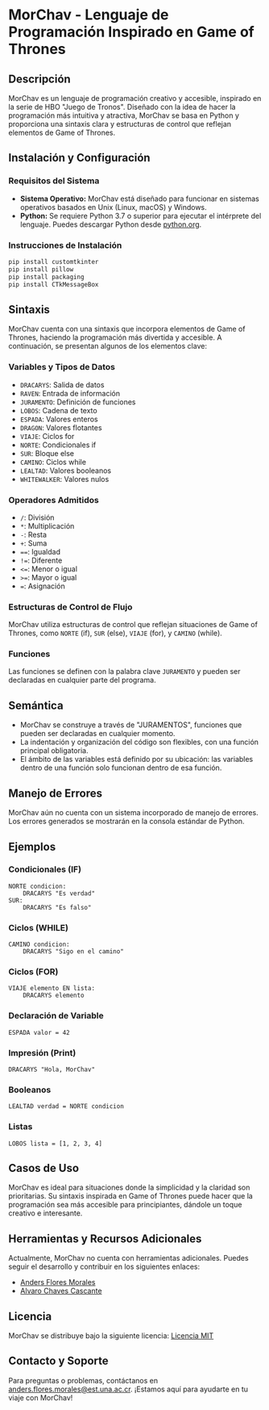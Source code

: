 # MorChav - Lenguaje de Programación Inspirado en Game of Thrones

## Descripción

MorChav es un lenguaje de programación creativo y accesible, inspirado en la serie de HBO "Juego de Tronos". Diseñado con la idea de hacer la programación más intuitiva y atractiva, MorChav se basa en Python y proporciona una sintaxis clara y estructuras de control que reflejan elementos de Game of Thrones.

## Instalación y Configuración

### Requisitos del Sistema

- **Sistema Operativo:** MorChav está diseñado para funcionar en sistemas operativos basados en Unix (Linux, macOS) y Windows.
- **Python:** Se requiere Python 3.7 o superior para ejecutar el intérprete del lenguaje. Puedes descargar Python desde [python.org](https://www.python.org/).

### Instrucciones de Instalación

```bash
pip install customtkinter
pip install pillow
pip install packaging
pip install CTkMessageBox
```

## Sintaxis

MorChav cuenta con una sintaxis que incorpora elementos de Game of Thrones, haciendo la programación más divertida y accesible. A continuación, se presentan algunos de los elementos clave:

### Variables y Tipos de Datos

- `DRACARYS`: Salida de datos
- `RAVEN`: Entrada de información
- `JURAMENTO`: Definición de funciones
- `LOBOS`: Cadena de texto
- `ESPADA`: Valores enteros
- `DRAGON`: Valores flotantes
- `VIAJE`: Ciclos for
- `NORTE`: Condicionales if
- `SUR`: Bloque else
- `CAMINO`: Ciclos while
- `LEALTAD`: Valores booleanos
- `WHITEWALKER`: Valores nulos

### Operadores Admitidos

- `/`: División
- `*`: Multiplicación
- `-`: Resta
- `+`: Suma
- `==`: Igualdad
- `!=`: Diferente
- `<=`: Menor o igual
- `>=`: Mayor o igual
- `=`: Asignación

### Estructuras de Control de Flujo

MorChav utiliza estructuras de control que reflejan situaciones de Game of Thrones, como `NORTE` (if), `SUR` (else), `VIAJE` (for), y `CAMINO` (while).

### Funciones

Las funciones se definen con la palabra clave `JURAMENTO` y pueden ser declaradas en cualquier parte del programa.

## Semántica

- MorChav se construye a través de "JURAMENTOS", funciones que pueden ser declaradas en cualquier momento.
- La indentación y organización del código son flexibles, con una función principal obligatoria.
- El ámbito de las variables está definido por su ubicación: las variables dentro de una función solo funcionan dentro de esa función.

## Manejo de Errores

MorChav aún no cuenta con un sistema incorporado de manejo de errores. Los errores generados se mostrarán en la consola estándar de Python.

## Ejemplos

### Condicionales (IF)

```mor
NORTE condicion:
    DRACARYS "Es verdad"
SUR:
    DRACARYS "Es falso"
```

### Ciclos (WHILE)

```mor
CAMINO condicion:
    DRACARYS "Sigo en el camino"
```

### Ciclos (FOR)

```mor
VIAJE elemento EN lista:
    DRACARYS elemento
```

### Declaración de Variable

```mor
ESPADA valor = 42
```

### Impresión (Print)

```mor
DRACARYS "Hola, MorChav"
```

### Booleanos

```mor
LEALTAD verdad = NORTE condicion
```

### Listas

```mor
LOBOS lista = [1, 2, 3, 4]
```

## Casos de Uso

MorChav es ideal para situaciones donde la simplicidad y la claridad son prioritarias. Su sintaxis inspirada en Game of Thrones puede hacer que la programación sea más accesible para principiantes, dándole un toque creativo e interesante.

## Herramientas y Recursos Adicionales

Actualmente, MorChav no cuenta con herramientas adicionales. Puedes seguir el desarrollo y contribuir en los siguientes enlaces:

- [Anders Flores Morales](https://github.com/FloresAnders)
- [Alvaro Chaves Cascante](https://github.com/ALCHACAS2)

## Licencia

MorChav se distribuye bajo la siguiente licencia: [Licencia MIT](LICENSE)

## Contacto y Soporte

Para preguntas o problemas, contáctanos en anders.flores.morales@est.una.ac.cr. ¡Estamos aquí para ayudarte en tu viaje con MorChav!